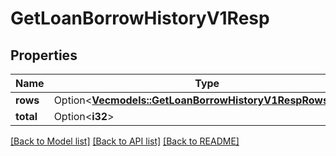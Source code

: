 # GetLoanBorrowHistoryV1Resp

## Properties

Name | Type | Description | Notes
------------ | ------------- | ------------- | -------------
**rows** | Option<[**Vec<models::GetLoanBorrowHistoryV1RespRowsInner>**](GetLoanBorrowHistoryV1Resp_rows_inner.md)> |  | [optional]
**total** | Option<**i32**> |  | [optional]

[[Back to Model list]](../README.md#documentation-for-models) [[Back to API list]](../README.md#documentation-for-api-endpoints) [[Back to README]](../README.md)


